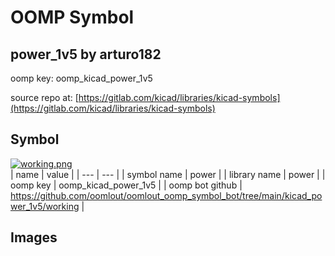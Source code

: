 # OOMP Symbol  
## power_1v5  by arturo182  
  
oomp key: oomp_kicad_power_1v5  
  
source repo at: [https://gitlab.com/kicad/libraries/kicad-symbols](https://gitlab.com/kicad/libraries/kicad-symbols)  
## Symbol  
  
[![working.png](working_600.png)](working.png)  
| name | value | 
| --- | --- | 
| symbol name | power | 
| library name | power | 
| oomp key | oomp_kicad_power_1v5 | 
| oomp bot github | https://github.com/oomlout/oomlout_oomp_symbol_bot/tree/main/kicad_power_1v5/working | 
## Images  
